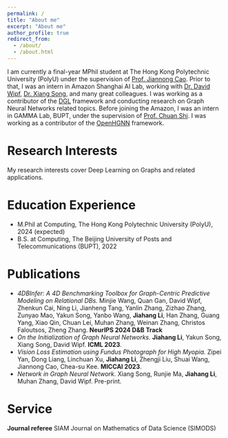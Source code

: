 ```yaml
---
permalink: /
title: "About me"
excerpt: "About me"
author_profile: true
redirect_from: 
  - /about/
  - /about.html
---
```


I am currently a final-year MPhil student at The Hong Kong Polytechnic University (PolyU) under the supervision of [Prof. Jiannong Cao](https://www4.comp.polyu.edu.hk/~csjcao/). Prior to that, I was an intern in Amazon Shanghai AI Lab, working with [Dr. David Wipf](http://www.davidwipf.com/), [Dr. Xiang Song](https://scholar.google.com/citations?user=LyPpCKwAAAAJ&hl=en), and many great colleagues. I was working as a contributor of the [DGL](https://www.dgl.ai/) framework and conducting research on Graph Neural Networks related topics. Before joining the Amazon, I was an intern in GAMMA Lab, BUPT, under the supervision of [Prof. Chuan Shi](http://shichuan.org/). I was working as a contributor of the [OpenHGNN](https://github.com/BUPT-GAMMA/OpenHGNN) framework.

Research Interests
======
My research interests cover Deep Learning on Graphs and related applications.

Education Experience
======
* M.Phil at Computing, The Hong Kong Polytechnic University (PolyU), 2024 (expected)
* B.S. at Computing, The Beijing University of Posts and Telecommunications (BUPT), 2022

Publications
======
* _4DBInfer: A 4D Benchmarking Toolbox for Graph-Centric Predictive Modeling on Relational DBs._ Minjie Wang, Quan Gan, David Wipf, Zhenkun Cai, Ning Li, Jianheng Tang, Yanlin Zhang, Zizhao Zhang, Zunyao Mao, Yakun Song, Yanbo Wang, **Jiahang Li**, Han Zhang, Guang Yang, Xiao Qin, Chuan Lei, Muhan Zhang, Weinan Zhang, Christos Faloutsos, Zheng Zhang. **NeurIPS 2024 D&B Track**
* _On the Initialization of Graph Neural Networks._ **Jiahang Li**, Yakun Song, Xiang Song, David Wipf. **ICML 2023**.
* _Vision Loss Estimation using Fundus Photograph for High Myopia._ Zipei Yan, Dong Liang, Linchuan Xu, **Jiahang Li**, Zhengji Liu, Shuai Wang, Jiannong Cao, Chea-su Kee. **MICCAI 2023**.
* _Network in Graph Neural Network._ Xiang Song, Runjie Ma, **Jiahang Li**, Muhan Zhang, David Wipf. Pre-print.

Service
======
**Journal referee** SIAM Journal on Mathematics of Data Science (SIMODS)
